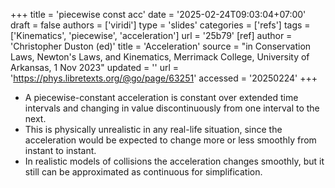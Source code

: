+++
title = 'piecewise const acc'
date = '2025-02-24T09:03:04+07:00'
draft = false
authors = ['viridi']
type = 'slides'
categories = ['refs']
tags = ['Kinematics', 'piecewise', 'acceleration']
url = '25b79'
[ref]
author = 'Christopher Duston (ed)'
title = 'Acceleration'
source = "in Conservation Laws, Newton's Laws, and Kinematics, Merrimack College, University of Arkansas, 1 Nov 2023"
updated = ''
url = 'https://phys.libretexts.org/@go/page/63251'
accessed = '20250224'
+++

+ A piecewise-constant acceleration is constant over extended time intervals and changing in value discontinuously from one interval to the next.
+ This is physically unrealistic in any real-life situation, since the acceleration would be expected to change more or less smoothly from instant to instant.
+ In realistic models of collisions the acceleration changes smoothly, but it still can be approximated as continuous for simplification.
